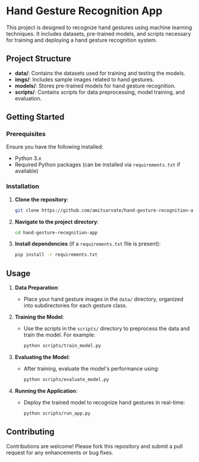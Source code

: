 # Hand Gesture Recognition App

This project is designed to recognize hand gestures using machine learning techniques. It includes datasets, pre-trained models, and scripts necessary for training and deploying a hand gesture recognition system.

## Project Structure

- **data/**: Contains the datasets used for training and testing the models.
- **imgs/**: Includes sample images related to hand gestures.
- **models/**: Stores pre-trained models for hand gesture recognition.
- **scripts/**: Contains scripts for data preprocessing, model training, and evaluation.

## Getting Started

### Prerequisites

Ensure you have the following installed:

- Python 3.x
- Required Python packages (can be installed via `requirements.txt` if available)

### Installation

1. **Clone the repository**:
   ```bash
   git clone https://github.com/amitsarvate/hand-gesture-recognition-app.git
   ```
2. **Navigate to the project directory**:
   ```bash
   cd hand-gesture-recognition-app
   ```
3. **Install dependencies** (if a `requirements.txt` file is present):
   ```bash
   pip install -r requirements.txt
   ```

## Usage

1. **Data Preparation**:
   - Place your hand gesture images in the `data/` directory, organized into subdirectories for each gesture class.

2. **Training the Model**:
   - Use the scripts in the `scripts/` directory to preprocess the data and train the model. For example:
     ```bash
     python scripts/train_model.py
     ```

3. **Evaluating the Model**:
   - After training, evaluate the model's performance using:
     ```bash
     python scripts/evaluate_model.py
     ```

4. **Running the Application**:
   - Deploy the trained model to recognize hand gestures in real-time:
     ```bash
     python scripts/run_app.py
     ```

## Contributing

Contributions are welcome! Please fork this repository and submit a pull request for any enhancements or bug fixes.



